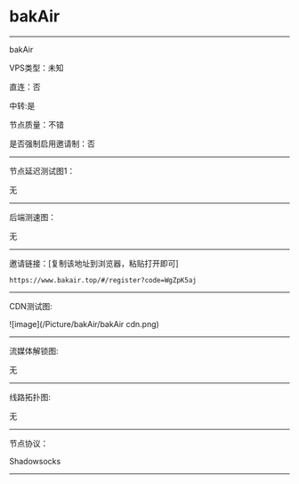 # bakAir

-------------------------

bakAir

VPS类型：未知

直连：否

中转:是

节点质量：不错

是否强制启用邀请制：否

-------------------------

节点延迟测试图1：

无

-------------------------

后端测速图：

无

-------------------------

邀请链接：[复制该地址到浏览器，粘贴打开即可]

    https://www.bakair.top/#/register?code=WgZpK5aj

-------------------------

 CDN测试图:

![image](/Picture/bakAir/bakAir cdn.png)

-------------------------

流媒体解锁图:

无

-------------------------

线路拓扑图:
    
无

-------------------------

节点协议：

Shadowsocks

-------------------------